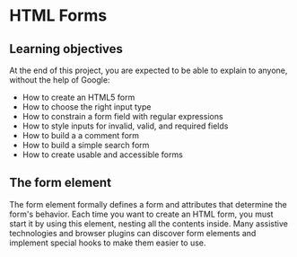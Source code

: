 # HTML Forms
## Learning objectives
At the end of this project, you are expected to be able to explain to anyone, without the help of Google:

- How to create an HTML5 form
- How to choose the right input type
- How to constrain a form field with regular expressions
- How to style inputs for invalid, valid, and required fields
- How to build a a comment form
- How to build a simple search form
- How to create usable and accessible forms

## The form element
The form element formally defines a form and attributes that determine the form's behavior. Each time you want to create an HTML form, you must start it by using this element, nesting all the contents inside. Many assistive technologies and browser plugins can discover form elements and implement special hooks to make them easier to use.